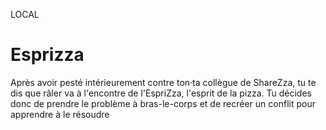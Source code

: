 
LOCAL

# Esprizza
Après avoir pesté intérieurement contre ton·ta collègue de ShareZza, tu te dis que râler va à l'encontre de l'EspriZza, l'esprit de la pizza. Tu décides donc de prendre le problème à bras-le-corps et de recréer un conflit pour apprendre à le résoudre
